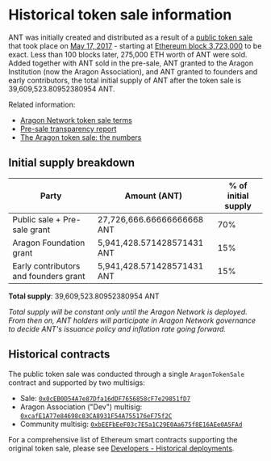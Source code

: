 # Historical token sale information

ANT was initially created and distributed as a result of a [public token sale](https://aragon.org/blog/announcing-the-aragon-network-token-sale-fe83fe36902c) that took place on [May 17, 2017](https://aragon.org/blog/final-token-sale-recap-1ac64ab7cfcd) - starting at [Ethereum block 3,723,000](https://etherscan.io/block/3723000) to be exact. Less than 100 blocks later, 275,000 ETH worth of ANT were sold. Added together with ANT sold in the pre-sale, ANT granted to the Aragon Institution (now the Aragon Association), and ANT granted to founders and early contributors, the total initial supply of ANT after the token sale is 39,609,523.80952380954 ANT.

Related information:

* [Aragon Network token sale terms](https://aragon.org/blog/aragon-network-token-sale-terms-8998f63a3429)
* [Pre-sale transparency report](https://aragon.org/blog/pre-sale-transparency-report-333e310304c)
* [The Aragon token sale: the numbers](https://aragon.org/blog/the-aragon-token-sale-the-numbers-12d03c8b97d3)

## Initial supply breakdown

| Party                                 | Amount (ANT)               | % of initial supply |
| ------------------------------------- | -------------------------- | ------------------- |
| Public sale + Pre-sale grant          | 27,726,666.66666666668 ANT | 70%                 |
| Aragon Foundation grant               | 5,941,428.571428571431 ANT | 15%                 |
| Early contributors and founders grant | 5,941,428.571428571431 ANT | 15%                 |

**Total supply**: 39,609,523.80952380954 ANT

_Total supply will be constant only until the Aragon Network is deployed. From then on, ANT holders will participate in Aragon Network governance to decide ANT's issuance policy and inflation rate going forward._

## Historical contracts

The public token sale was conducted through a single `AragonTokenSale` contract and supported by two multisigs:

* Sale: [`0x0cEB0D54A7e87Dfa16dDF7656858cF7e29851fD7`](https://etherscan.io/address/0x0ceb0d54a7e87dfa16ddf7656858cf7e29851fd7#code)
* Aragon Association ("Dev") multisig: [`0xcafE1A77e84698c83CA8931F54A755176eF75f2C`](https://etherscan.io/address/0xcafe1a77e84698c83ca8931f54a755176ef75f2c)
* Community multisig: [`0xbEEFbEeF03c7E5a1C29E0Aa675f8E16AEe0A5FAd`](https://etherscan.io/address/0xbeefbeef03c7e5a1c29e0aa675f8e16aee0a5fad)

For a comprehensive list of Ethereum smart contracts supporting the original token sale, please see [Developers - Historical deployments](../developers/historical-deployments.md).
